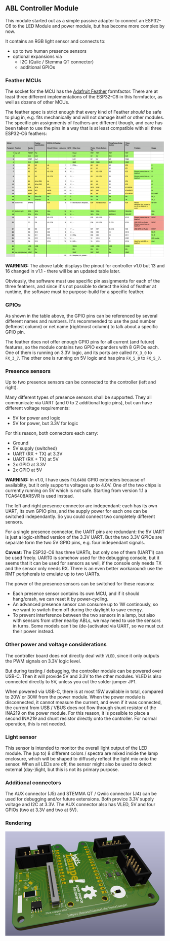 <!--
SPDX-FileCopyrightText: 2024 Lena Schimmel <mail@lenaschimmel.de>
SPDX-License-Identifier: CC-BY-SA-4.0

[besteLampe!](https://lenaschimmel.de/besteLampe!) © 2024 by [Lena Schimmel](mailto:mail@lenaschimmel.de) is licensed under [CC BY-SA 4.0](http://creativecommons.org/licenses/by-sa/4.0/?ref=chooser-v1)
-->
## ABL Controller Module
This module started out as a simple passive adapter to connect an ESP32-C6 to the LED Module and power module, but has become more complex by now.

It contains an RGB light sensor and connects to:
 - up to two human presence sensors
 - optional expansions via
   - I2C (Quiic / Stemma QT connector)
   - additional GPIOs

### Feather MCUs
The socket for the MCU has the [Adafruit Feather](https://learn.adafruit.com/adafruit-feather/overview) formfactor. There are at least three different implementations of the ESP32-C6 in this formfactor, as well as dozens of other MCUs.

The feather spec is strict enough that every kind of Feather *should* be safe to plug in, e.g. fits mechanically and will not damage itself or other modules. The specific pin assignments of feathers are different though, and care has been taken to use the pins in a way that is at least compatible with all three ESP32-C6 feathers:

![Table of pinouts and problems for three ESP32-C6 implementations](./Feather%20Pinput%20Comparision.jpg)

**WARNING:** The above table displays the pinout for controller v1.0 but 13 and 16 changed in v1.1 - there will be an updated table later.

Obviously, the software must use specific pin assignments for each of the three feathers, and since it's not possible to detect the kind of feather at runtime, the software must be purpose-build for a specific feather.

### GPIOs
As shown in the table above, the GPIO pins can be referenced by several different names and numbers. It's recommended to use the pad number (leftmost column) or net name (rightmost column) to talk about a specific GPIO pin.

The feather does not offer enough GPIO pins for all current (and future) features, so the module contains two GPIO expanders with 8 GPIOs each. One of them is running on 3.3V logic, and its ports are called `FX_3_0` to  `FX_3_7`. The other one is running on 5V logic and has pins `FX_5_0` to  `FX_5_7`.

### Presence sensors
Up to two presence sensors can be connected to the controller (left and right).

Many different types of presence sensors shall be supported. They all communicate via UART (and 0 to 2 additional logic pins), but can have different voltage requirements:
 - 5V for power and logic
 - 5V for power, but 3.3V for logic

For this reason, both connectors each carry:
 - Ground
 - 5V supply (switched)
 - UART (RX + TX) at 3.3V
 - UART (RX + TX) at 5V
 - 2x GPIO at 3.3V
 - 2x GPIO at 5V

**WARNING:** In v1.0, I have uses `FXL6408` GPIO extenders because of availablity, but it only supports voltages up to 4.0V. One of the two chips is currently running on 5V which is not safe. Starting from version 1.1 a TCA6408ARSVR is used instead.

The left and right presence connector are independant: each has its own UART, its own GPIO pins, and the supply power for each one can be switched independantly. So you could connect two completely different sensors.

For a single presence connector, the UART pins are redundant: the 5V UART is just a logic-shifted version of the 3.3V UART. But the two 3.3V GPIOs are separate form the two 5V GPIO pins, e.g. four independant signals.

**Caveat:** The ESP32-C6 has three UARTs, but only one of them (UART1) can be used freely. UART0 is somehow used for the debugging console, but it seems that it can be used for sensors as well, if the console only needs TX and the sensor only needs RX. There is an even better workaround: use the RMT peripherals to emulate up to two UARTs.

The power of the presence sensors can be switched for these reasons:
 - Each presence sensor contains its own MCU, and if it should hang/crash, we can reset it by power-cycling.
 - An advanced presence sensor can consume up to 1W continously, so we want to switch them off during the daylight to save energy.
 - To prevent interference between the two sensors in a lamp, but also with sensors from other nearby ABLs, we may need to use the sensors in turns. Some models can't be (de-)activated via UART, so we must cut their power instead.

### Other power and voltage considerations
The controller board does not directly deal with `VLED`, since it only outputs the PWM signals on 3.3V logic level.

But during testing / debugging, the controller module can be powered over USB-C. Then it will provide 5V and 3.3V to the other modules. VLED is also connected directly to 5V, unless you cut the solder jumper JP1.

When powered via USB-C, there is at most 15W available in total, compared to 20W or 30W from the power module. When the power module is disconnected, it cannot measure the current, and even if it was connected, the current from USB / VBUS does not flow through shunt resistor of the INA219 on the power module. For this reason, it is possible to place a second INA219 and shunt resistor directly onto the controller. For normal operation, this is not needed.

### Light sensor
This sensor is intended to monitor the overall light output of the LED module. The (up to) 8 different colors / spectra are mixed inside the lamp enclosure, which will be shaped to diffusely reflect the light mix onto the sensor. When all LEDs are off, the sensor might also be used to detect external (day-)light, but this is not its primary purpose.

### Additional connectors
The AUX connector (J5) and STEMMA QT / Qwiic connector (J4) can be used for debugging and/or future extensions. Both provice 3.3V supply voltage and I2C at 3.3V. The AUX connector also has VLED, 5V and four GPIOs (two at 3.3V and two at 5V).

### Rendering
![KiCad rendering of the PCB, as of 2024-10-24](../../../assets/rendering_abl_controller.jpg)